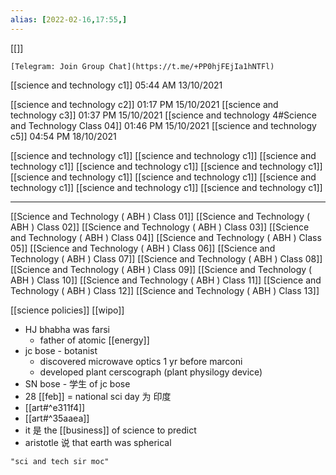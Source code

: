 ```yaml
---
alias: [2022-02-16,17:55,]
---
```

[[]]

```qrcode
[Telegram: Join Group Chat](https://t.me/+PP0hjFEjIa1hNTFl)
```

[[science and technology c1]] 05:44 AM 13/10/2021

[[science and technology c2]] 01:17 PM 15/10/2021
[[science and technology c3]] 01:37 PM 15/10/2021
[[science and technology 4#Science and Technology Class 04]] 01:46 PM 15/10/2021
[[science and technology c5]] 04:54 PM 18/10/2021

[[science and technology c1]]
[[science and technology c1]]
[[science and technology c1]]
[[science and technology c1]]
[[science and technology c1]]
[[science and technology c1]]
[[science and technology c1]]
[[science and technology c1]]
[[science and technology c1]]
[[science and technology c1]]
*****************************************
[[Science and Technology ( ABH ) Class 01]]
[[Science and Technology ( ABH ) Class 02]]
[[Science and Technology ( ABH ) Class 03]]
[[Science and Technology ( ABH ) Class 04]]
[[Science and Technology ( ABH ) Class 05]]
[[Science and Technology ( ABH ) Class 06]]
[[Science and Technology ( ABH ) Class 07]]
[[Science and Technology ( ABH ) Class 08]]
[[Science and Technology ( ABH ) Class 09]]
[[Science and Technology ( ABH ) Class 10]]
[[Science and Technology ( ABH ) Class 11]]
[[Science and Technology ( ABH ) Class 12]]
[[Science and Technology ( ABH ) Class 13]]



[[science policies]]
[[wipo]]


- HJ bhabha was farsi
	- father of atomic [[energy]]
- jc bose - botanist 
	- discovered microwave optics 1 yr before marconi
	- developed plant cerscograph (plant physilogy device)
- SN bose - 学生 of jc bose 
- 28 [[feb]] = national sci day 为  印度  
- [[art#^e311f4]]
- [[art#^35aaea]]
- it 是 the [[business]] of science to predict
-  aristotle 说 that earth was spherical 
```query 2021-10-16 14:00
"sci and tech sir moc"
```